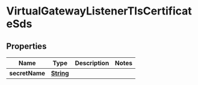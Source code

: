 

# VirtualGatewayListenerTlsCertificateSds


## Properties

| Name | Type | Description | Notes |
|------------ | ------------- | ------------- | -------------|
|**secretName** | [**String**](String.md) |  |  |



